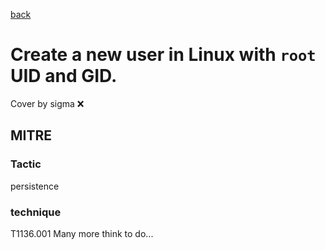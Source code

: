 [back](../index.md)
# Create a new user in Linux with `root` UID and GID.
Cover by sigma :x: 
## MITRE
### Tactic
persistence
### technique
T1136.001
Many more think to do...